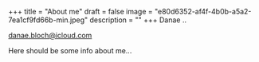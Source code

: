 +++
title = "About me"
draft = false
image = "e80d6352-af4f-4b0b-a5a2-7ea1cf9fd66b-min.jpeg"
description = ""
+++
Danae ..

danae.bloch@icloud.com

Here should be some info about me...